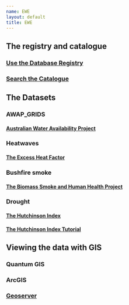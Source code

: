 ```yaml
---
name: EWE
layout: default
title: EWE
---
```


## The registry and catalogue
### [Use the Database Registry](http://115.146.93.225:8080/apex/f?p=102)
### [Search the Catalogue](http://115.146.93.108:8181/ddiindex)

## The Datasets
### AWAP_GRIDS
#### [Australian Water Availability Project](/metadata/AWAP_GRIDS.html)

### Heatwaves
#### [The Excess Heat Factor](https://github.com/swish-climate-impact-assessment/ExcessHeatIndices)

### Bushfire smoke
#### [The Biomass Smoke and Human Health Project](http://swish-climate-impact-assessment.github.com/BiosmokeValidatedEvents)

### Drought
#### [The Hutchinson Index](https://github.com/ivanhanigan/HutchinsonDroughtIndex)
#### [The Hutchinson Index Tutorial](/EWE/HutchinsonDroughtIndex/HutchinsonDroughtIndex.html)

## Viewing the data with GIS
### Quantum GIS
### ArcGIS 
### [Geoserver](http://gislibrary.anu.edu.au:8081/geoserver)
